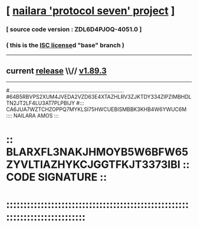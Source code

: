 
# [ [nailara 'protocol seven' project](http://nailara.network/) ]

### [ source code version : ZDL6D4PJOQ-4051.0 ]

### ( this is the [ISC license](license)d "base" branch )
---
## current [release](https://github.com/nailara-technologies/protocol-7/releases) \\\\// [v1.89.3](https://github.com/nailara-technologies/protocol-7/releases/tag/v1.89.3)
---

#.............................................................................
#64B5RBVPS2XUM4JVEDA2VZD63E4XTAZHLRV3ZJKTDY334ZIPZIMBHDLTN2JT2LF4LU3AT7PLPBIJY
#::: CA6JUA7WZTCHZOPPQ7MYKLSI75HWCUEBISMBBK3KHB4W6YWUC6M :::: NAILARA AMOS :::
# :: BLARXFL3NAKJHMOYB5W6BFW65ZYVLTIAZHYKCJGGTFKJT3373IBI :: CODE SIGNATURE ::
# ::::::::::::::::::::::::::::::::::::::::::::::::::::::::::::::::::::::::::::

